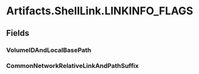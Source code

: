 ﻿


# Artifacts.ShellLink.LINKINFO_FLAGS

## Fields

### VolumeIDAndLocalBasePath

### CommonNetworkRelativeLinkAndPathSuffix
